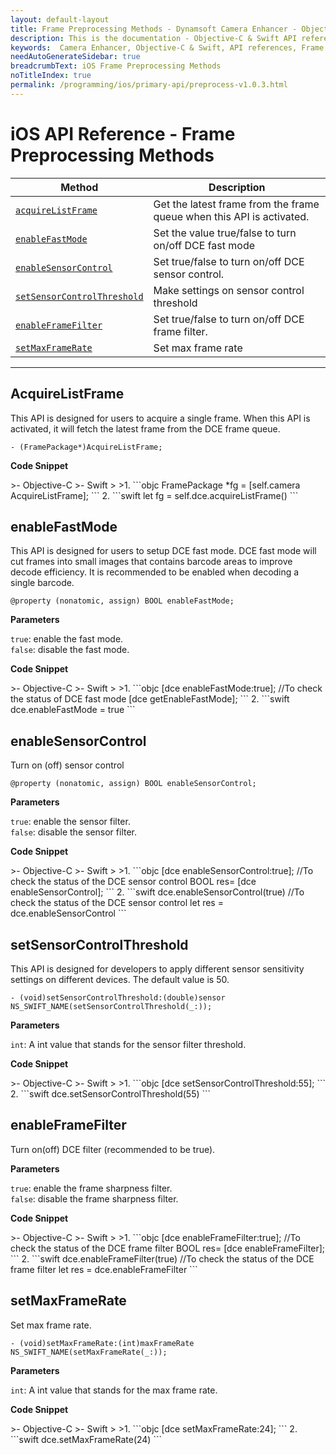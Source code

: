 ```yaml
---
layout: default-layout
title: Frame Preprocessing Methods - Dynamsoft Camera Enhancer - Objective-C & Swift API references
description: This is the documentation - Objective-C & Swift API references - Frame Preprocessing Methods page of Dynamsoft Camera Enhancer.
keywords:  Camera Enhancer, Objective-C & Swift, API references, Frame Preprocessing Methods
needAutoGenerateSidebar: true
breadcrumbText: iOS Frame Preprocessing Methods
noTitleIndex: true
permalink: /programming/ios/primary-api/preprocess-v1.0.3.html
---
```


# iOS API Reference - Frame Preprocessing Methods

| Method | Description |
|-----------------|---------------|
| [`acquireListFrame`](#acquirelistframe) | Get the latest frame from the frame queue when this API is activated. |
| [`enableFastMode`](#enablefastmode) | Set the value true/false to turn on/off DCE fast mode |
| [`enableSensorControl`](#enablesensorcontrol) | Set true/false to turn on/off DCE sensor control. |
| [`setSensorControlThreshold`](#setsensorcontrolthreshold) | Make settings on sensor control threshold |
| [`enableFrameFilter`](#enableframefilter) | Set true/false to turn on/off DCE frame filter. |
| [`setMaxFrameRate`](#setmaxframerate) | Set max frame rate |

---

## AcquireListFrame

This API is designed for users to acquire a single frame. When this API is activated, it will fetch the latest frame from the DCE frame queue.

```objc
- (FramePackage*)AcquireListFrame;
```

**Code Snippet**

<div class="sample-code-prefix"></div>
>- Objective-C
>- Swift
>
>1. 
```objc
FramePackage *fg = [self.camera AcquireListFrame];
```
2. 
```swift
let fg = self.dce.acquireListFrame()
```

## enableFastMode

This API is designed for users to setup DCE fast mode. DCE fast mode will cut frames into small images that contains barcode areas to improve decode efficiency. It is recommended to be enabled when decoding a single barcode.

```objc
@property (nonatomic, assign) BOOL enableFastMode;
```

**Parameters**

`true`: enable the fast mode.  
`false`: disable the fast mode.

**Code Snippet**

<div class="sample-code-prefix"></div>
>- Objective-C
>- Swift
>
>1. 
```objc
[dce enableFastMode:true];
//To check the status of DCE fast mode
[dce getEnableFastMode];
```
2. 
```swift
dce.enableFastMode = true
```

## enableSensorControl

Turn on (off) sensor control

```objc
@property (nonatomic, assign) BOOL enableSensorControl;
```

**Parameters**

`true`: enable the sensor filter.  
`false`: disable the sensor filter.

**Code Snippet**

<div class="sample-code-prefix"></div>
>- Objective-C
>- Swift
>
>1. 
```objc
[dce enableSensorControl:true];
//To check the status of the DCE sensor control
BOOL res= [dce enableSensorControl];
```
2. 
```swift
dce.enableSensorControl(true)
//To check the status of the DCE sensor control
let res = dce.enableSensorControl
```

## setSensorControlThreshold

This API is designed for developers to apply different sensor sensitivity settings on different devices. The default value is 50.

```objc
- (void)setSensorControlThreshold:(double)sensor NS_SWIFT_NAME(setSensorControlThreshold(_:));
```

**Parameters**

`int`: A int value that stands for the sensor filter threshold.

**Code Snippet**

<div class="sample-code-prefix"></div>
>- Objective-C
>- Swift
>
>1. 
```objc
[dce setSensorControlThreshold:55];
```
2. 
```swift
dce.setSensorControlThreshold(55)
```

## enableFrameFilter

Turn on(off) DCE filter (recommended to be true).

**Parameters**

`true`: enable the frame sharpness filter.  
`false`: disable the frame sharpness filter.

**Code Snippet**

<div class="sample-code-prefix"></div>
>- Objective-C
>- Swift
>
>1. 
```objc
[dce enableFrameFilter:true];
//To check the status of the DCE frame filter
BOOL res= [dce enableFrameFilter];
```
2. 
```swift
dce.enableFrameFilter(true)
//To check the status of the DCE frame filter
let res = dce.enableFrameFilter
```

## setMaxFrameRate

Set max frame rate.

```objc
- (void)setMaxFrameRate:(int)maxFrameRate NS_SWIFT_NAME(setMaxFrameRate(_:));
```

**Parameters**

`int`: A int value that stands for the max frame rate.

**Code Snippet**

<div class="sample-code-prefix"></div>
>- Objective-C
>- Swift
>
>1. 
```objc
[dce setMaxFrameRate:24];
```
2. 
```swift
dce.setMaxFrameRate(24)
```
